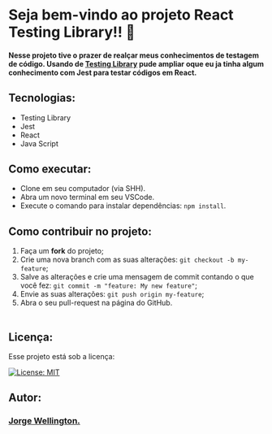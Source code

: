 # Seja bem-vindo ao projeto React Testing Library!! 🧪

#### Nesse projeto tive o prazer de realçar meus conhecimentos de testagem de código. Usando de <a href="https://testing-library.com/">Testing Library</a> pude ampliar oque eu ja tinha algum conhecimento com Jest para testar códigos em React.

## Tecnologias:

- Testing Library 
- Jest
- React
- Java Script

## Como executar:

- Clone em seu computador (via SHH).
- Abra um novo terminal em seu VSCode.   
- Execute o comando para instalar dependências: `npm install`.

## Como contribuir no projeto:
  1. Faça um **fork** do projeto;
  2. Crie uma nova branch com as suas alterações: `git checkout -b my-feature`;
  3. Salve as alterações e crie uma mensagem de commit contando o que você fez: `git commit -m "feature: My new feature"`;
  4. Envie as suas alterações: `git push origin my-feature`;
  5. Abra o seu pull-request na página do GitHub.<br><br>

## Licença:

 Esse projeto está sob a licença: 

 [![License: MIT](https://img.shields.io/badge/License-MIT-yellow.svg)](https://opensource.org/licenses/MIT)

 ##  Autor:

### <a href="https://www.linkedin.com/in/jorge-reis-dev/" ><b>Jorge Wellington.</b></a>
<a href="https://www.linkedin.com/in/jorge-reis-dev/" ></a>
